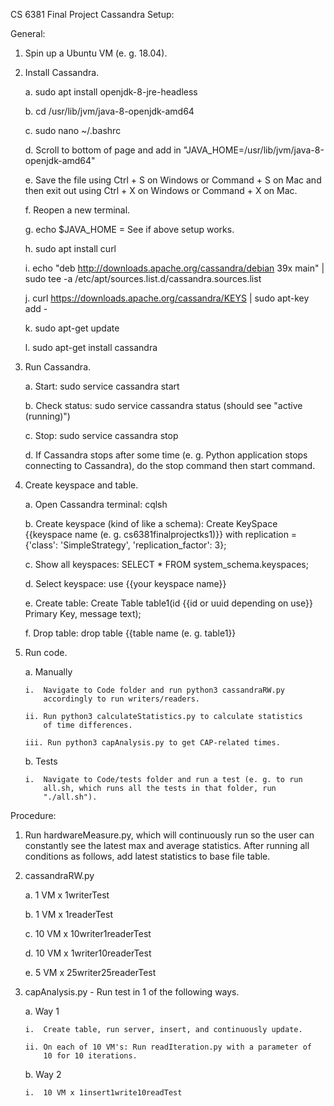 CS 6381 Final Project Cassandra Setup:

General:

1.  Spin up a Ubuntu VM (e. g. 18.04).

2.  Install Cassandra.

    a.  sudo apt install openjdk-8-jre-headless

    b.  cd /usr/lib/jvm/java-8-openjdk-amd64

    c.  sudo nano \~/.bashrc

    d.  Scroll to bottom of page and add in
        "JAVA_HOME=/usr/lib/jvm/java-8-openjdk-amd64"

    e.  Save the file using Ctrl + S on Windows or Command + S on Mac
        and then exit out using Ctrl + X on Windows or Command + X on
        Mac.

    f.  Reopen a new terminal.

    g.  echo \$JAVA_HOME = See if above setup works.

    h.  sudo apt install curl

    i.  echo \"deb http://downloads.apache.org/cassandra/debian 39x
        main\" \| sudo tee -a
        /etc/apt/sources.list.d/cassandra.sources.list

    j.  curl https://downloads.apache.org/cassandra/KEYS \| sudo apt-key
        add -

    k.  sudo apt-get update

    l.  sudo apt-get install cassandra

3.  Run Cassandra.

    a.  Start: sudo service cassandra start

    b.  Check status: sudo service cassandra status (should see "active
        (running)")

    c.  Stop: sudo service cassandra stop

    d.  If Cassandra stops after some time (e. g. Python application
        stops connecting to Cassandra), do the stop command then start
        command.

4.  Create keyspace and table.

    a.  Open Cassandra terminal: cqlsh

    b.  Create keyspace (kind of like a schema): Create KeySpace
        {{keyspace name (e. g. cs6381finalprojectks1)}} with replication
        = {'class': 'SimpleStrategy', 'replication_factor': 3};

    c.  Show all keyspaces: SELECT \* FROM system_schema.keyspaces;

    d.  Select keyspace: use {{your keyspace name}}

    e.  Create table: Create Table table1(id {{id or uuid depending on
        use}} Primary Key, message text);

    f.  Drop table: drop table {{table name (e. g. table1}}

5.  Run code.

    a.  Manually

        i.  Navigate to Code folder and run python3 cassandraRW.py
            accordingly to run writers/readers.

        ii. Run python3 calculateStatistics.py to calculate statistics
            of time differences.

        iii. Run python3 capAnalysis.py to get CAP-related times.

    b.  Tests

        i.  Navigate to Code/tests folder and run a test (e. g. to run
            all.sh, which runs all the tests in that folder, run
            "./all.sh").

Procedure:

1.  Run hardwareMeasure.py, which will continuously run so the user can
    constantly see the latest max and average statistics. After running
    all conditions as follows, add latest statistics to base file table.

2.  cassandraRW.py

    a.  1 VM x 1writerTest

    b.  1 VM x 1readerTest

    c.  10 VM x 10writer1readerTest

    d.  10 VM x 1writer10readerTest

    e.  5 VM x 25writer25readerTest

3.  capAnalysis.py - Run test in 1 of the following ways.

    a.  Way 1

        i.  Create table, run server, insert, and continuously update.

        ii. On each of 10 VM's: Run readIteration.py with a parameter of
            10 for 10 iterations.

    b.  Way 2

        i.  10 VM x 1insert1write10readTest
